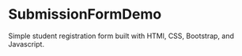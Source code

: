 # SubmissionFormDemo
Simple student registration form built with HTMl, CSS, Bootstrap, and Javascript.
